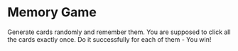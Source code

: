 # Memory Game

Generate cards randomly and remember them. You are supposed to click all the cards exactly once.
Do it successfully for each of them - You win!